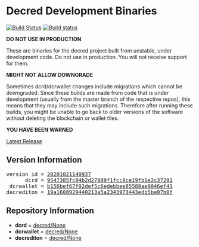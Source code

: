 
# Decred Development Binaries

[![Build Status](https://travis-ci.org/matheusd/decred-weekly-builds.svg?branch=v20201021140937)](https://travis-ci.org/matheusd/decred-weekly-builds) [![Build status](https://ci.appveyor.com/api/projects/status/hncgrnv0xuqb6s3c/branch/master?svg=true)](https://ci.appveyor.com/project/matheusd/decred-weekly-builds/branch/master)


**DO NOT USE IN PRODUCTION**

These are binaries for the decred project built from unstable, under development
code. Do not use in production. You will not receive support for them.

**MIGHT NOT ALLOW DOWNGRADE**

Sometimes dcrd/dcrwallet changes include migrations which cannot be downgraded.
Since these builds are made from code that is under development (usually from
the master branch of the respective repos), this means that they may include such
migrations. Therefore after running these builds, you might be unable to go back
to older versions of the software without deleting the blockchain or wallet
files.

**YOU HAVE BEEN WARNED**

[Latest Release](https://github.com/matheusd/decred-weekly-builds/releases/latest)

## Version Information

<pre>
version id = <a href="https://github.com/matheusd/decred-weekly-builds/releases/tag/v20201021140937">20201021140937</a>
      dcrd = <a href="https://github.com/decred/dcrd/commits/9547385fc04b2d27809f1fcc8ce19fb1e2c37291">9547385fc04b2d27809f1fcc8ce19fb1e2c37291</a>
 dcrwallet = <a href="https://github.com/decred/dcrwallet/commits/b156bef67f02def5c6edebbee85588ae9046ef43">b156bef67f02def5c6edebbee85588ae9046ef43</a>
decrediton = <a href="https://github.com/decred/decrediton/commits/19a1608929440213a5a2343973443edb5be07b0f">19a1608929440213a5a2343973443edb5be07b0f</a>
</pre>

## Repository Information

- **dcrd** = [decred/None](https://github.com/decred/dcrd)
- **dcrwallet** = [decred/None](https://github.com/decred/dcrwallet)
- **decrediton** = [decred/None](https://github.com/decred/decrediton)


